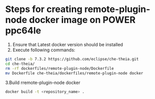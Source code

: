 # Steps for creating remote-plugin-node docker image on POWER ppc64le

 1. Ensure that Latest docker version should be installed
 2. Execute following commands:
 
 ```bash
git clone -b 7.3.2 https://github.com/eclipse/che-theia.git
cd che-theia/
rm -rf dockerfiles/remote-plugin-node/Dockerfile
mv Dockerfile che-theia/dockerfiles/remote-plugin-node docker
```
3.Build rremote-plugin-node docker

```bash
docker build -t <repository_name> .
```
